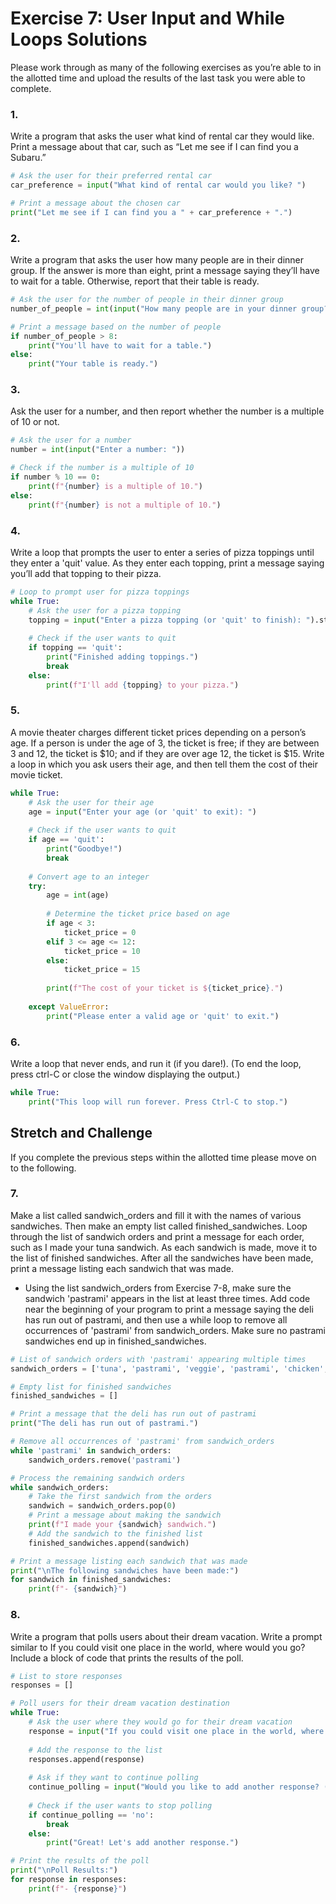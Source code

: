 # Exercise 7: User Input and While Loops Solutions

Please work through as many of the following exercises as you’re able to in the allotted time and upload the results of the last task you were able to complete.

### 1.
Write a program that asks the user what kind of rental car they would like. Print a message about that car, such as “Let me see if I can find you a Subaru.”

```py
# Ask the user for their preferred rental car
car_preference = input("What kind of rental car would you like? ")

# Print a message about the chosen car
print("Let me see if I can find you a " + car_preference + ".")
```

### 2.
Write a program that asks the user how many people are in their dinner group. If the answer is more than eight, print a message saying they’ll have to wait for a table. Otherwise, report that their table is ready.

```py
# Ask the user for the number of people in their dinner group
number_of_people = int(input("How many people are in your dinner group? "))

# Print a message based on the number of people
if number_of_people > 8:
    print("You'll have to wait for a table.")
else:
    print("Your table is ready.")
```

### 3.
Ask the user for a number, and then report whether the number is a multiple of 10 or not.

```py
# Ask the user for a number
number = int(input("Enter a number: "))

# Check if the number is a multiple of 10
if number % 10 == 0:
    print(f"{number} is a multiple of 10.")
else:
    print(f"{number} is not a multiple of 10.")
```

### 4.
Write a loop that prompts the user to enter a series of pizza toppings until they enter a 'quit' value. As they enter each topping, print a message saying you’ll add that topping to their pizza.

```py
# Loop to prompt user for pizza toppings
while True:
    # Ask the user for a pizza topping
    topping = input("Enter a pizza topping (or 'quit' to finish): ").strip().lower()
    
    # Check if the user wants to quit
    if topping == 'quit':
        print("Finished adding toppings.")
        break
    else:
        print(f"I'll add {topping} to your pizza.")
```

### 5.
A movie theater charges different ticket prices depending on a person’s age. If a person is under the age of 3, the ticket is free; if they are between 3 and 12, the ticket is $10; and if they are over age 12, the ticket is $15. Write a loop in which you ask users their age, and then tell them the cost of their movie ticket.

```py
while True:
    # Ask the user for their age
    age = input("Enter your age (or 'quit' to exit): ")
    
    # Check if the user wants to quit
    if age == 'quit':
        print("Goodbye!")
        break
    
    # Convert age to an integer
    try:
        age = int(age)
        
        # Determine the ticket price based on age
        if age < 3:
            ticket_price = 0
        elif 3 <= age <= 12:
            ticket_price = 10
        else:
            ticket_price = 15
        
        print(f"The cost of your ticket is ${ticket_price}.")
    
    except ValueError:
        print("Please enter a valid age or 'quit' to exit.")
```

### 6.
Write a loop that never ends, and run it (if you dare!). (To end the loop, press ctrl-C or close the window displaying the output.)

```py
while True:
    print("This loop will run forever. Press Ctrl-C to stop.")
```

## Stretch and Challenge
If you complete the previous steps within the allotted time please move on to the following.

### 7.
Make a list called sandwich_orders and fill it with the names of various sandwiches. Then make an empty list called finished_sandwiches. Loop through the list of sandwich orders and print a message for each order, such as I made your tuna sandwich. As each sandwich is made, move it to the list of finished sandwiches. After all the sandwiches have been made, print a message listing each sandwich that was made.

-	Using the list sandwich_orders from Exercise 7-8, make sure the sandwich 'pastrami' appears in the list at least three times. Add code near the beginning of your program to print a message saying the deli has run out of pastrami, and then use a while loop to remove all occurrences of 'pastrami' from sandwich_orders. Make sure no pastrami sandwiches end up in finished_sandwiches.

```py
# List of sandwich orders with 'pastrami' appearing multiple times
sandwich_orders = ['tuna', 'pastrami', 'veggie', 'pastrami', 'chicken', 'pastrami', 'ham']

# Empty list for finished sandwiches
finished_sandwiches = []

# Print a message that the deli has run out of pastrami
print("The deli has run out of pastrami.")

# Remove all occurrences of 'pastrami' from sandwich_orders
while 'pastrami' in sandwich_orders:
    sandwich_orders.remove('pastrami')

# Process the remaining sandwich orders
while sandwich_orders:
    # Take the first sandwich from the orders
    sandwich = sandwich_orders.pop(0)
    # Print a message about making the sandwich
    print(f"I made your {sandwich} sandwich.")
    # Add the sandwich to the finished list
    finished_sandwiches.append(sandwich)

# Print a message listing each sandwich that was made
print("\nThe following sandwiches have been made:")
for sandwich in finished_sandwiches:
    print(f"- {sandwich}")
```

### 8.
Write a program that polls users about their dream vacation. Write a prompt similar to If you could visit one place in the world, where would you go? Include a block of code that prints the results of the poll.

```py
# List to store responses
responses = []

# Poll users for their dream vacation destination
while True:
    # Ask the user where they would go for their dream vacation
    response = input("If you could visit one place in the world, where would you go? ")
    
    # Add the response to the list
    responses.append(response)
    
    # Ask if they want to continue polling
    continue_polling = input("Would you like to add another response? (yes/no) ").strip().lower()
    
    # Check if the user wants to stop polling
    if continue_polling == 'no':
        break
    else:
        print("Great! Let's add another response.")

# Print the results of the poll
print("\nPoll Results:")
for response in responses:
    print(f"- {response}")
```
